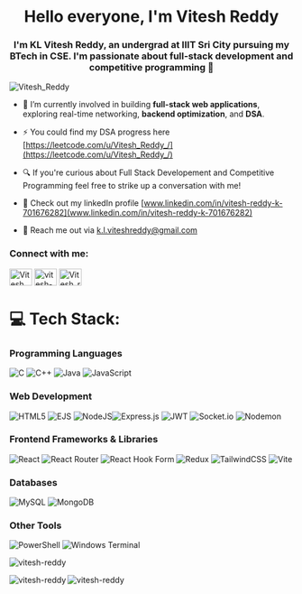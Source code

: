   <h1 align="center">Hello everyone, I'm Vitesh Reddy</b></h1>
  <h3 align="center">I'm KL Vitesh Reddy, an undergrad at IIIT Sri City pursuing my BTech in CSE. I'm passionate about full-stack development and competitive programming 🚀</h3>
  <p align="left"> <img src="https://komarev.com/ghpvc/?username=vitesh-reddy&label=Profile%20views&color=0e75b6&style=flat" alt="Vitesh_Reddy" /> </p>

  - 🌟 I’m currently involved in building **full-stack web applications**, exploring real-time networking, **backend optimization**, and **DSA**.

  - ⚡ You could find my DSA progress here [https://leetcode.com/u/Vitesh_Reddy_/](https://leetcode.com/u/Vitesh_Reddy_/)

  - 🔍 If you're curious about Full Stack Developement and Competitive Programming feel free to strike up a conversation with me!

  - 📝 Check out my linkedIn profile [www.linkedin.com/in/vitesh-reddy-k-701676282](www.linkedin.com/in/vitesh-reddy-k-701676282)

  
- 📩 Reach me out via k.l.viteshreddy@gmail.com

<h3 align="left">Connect with me:</h3>
<p align="left">
<a href="https://x.com/KL_Vitesh_Reddy" target="blank"><img align="center" src="https://raw.githubusercontent.com/rahuldkjain/github-profile-readme-generator/master/src/images/icons/Social/twitter.svg" alt="Vitesh Reddy" height="30" width="40" /></a>
<a href="https://linkedin.com/in/vitesh-reddy-k-701676282" target="blank"><img align="center" src="https://raw.githubusercontent.com/rahuldkjain/github-profile-readme-generator/master/src/images/icons/Social/linked-in-alt.svg" alt="vitesh-reddy" height="30" width="40" /></a>
<a href="https://instagram.com/vitesh_reddy_" target="blank"><img align="center" src="https://raw.githubusercontent.com/rahuldkjain/github-profile-readme-generator/master/src/images/icons/Social/instagram.svg" alt="Vitesh_reddy_" height="30" width="40" /></a>

<br>

  # 💻 Tech Stack:

### **Programming Languages**
![C](https://img.shields.io/badge/c-%2300599C.svg?style=for-the-badge&logo=c&logoColor=white) 
![C++](https://img.shields.io/badge/c++-%2300599C.svg?style=for-the-badge&logo=c%2B%2B&logoColor=white) 
![Java](https://img.shields.io/badge/java-%23ED8B00.svg?style=for-the-badge&logo=openjdk&logoColor=white) 
![JavaScript](https://img.shields.io/badge/javascript-%23323330.svg?style=for-the-badge&logo=javascript&logoColor=%23F7DF1E)  
 
### **Web Development**
![HTML5](https://img.shields.io/badge/html5-%23E34F26.svg?style=for-the-badge&logo=html5&logoColor=white) 
![EJS](https://img.shields.io/badge/ejs-%23B4CA65.svg?style=for-the-badge&logo=ejs&logoColor=black) ![NodeJS](https://img.shields.io/badge/node.js-6DA55F?style=for-the-badge&logo=node.js&logoColor=white)![Express.js](https://img.shields.io/badge/express.js-%23404d59.svg?style=for-the-badge&logo=express&logoColor=%2361DAFB) ![JWT](https://img.shields.io/badge/JWT-black?style=for-the-badge&logo=JSON%20web%20tokens)  ![Socket.io](https://img.shields.io/badge/Socket.io-black?style=for-the-badge&logo=socket.io&badgeColor=010101) ![Nodemon](https://img.shields.io/badge/NODEMON-%23323330.svg?style=for-the-badge&logo=nodemon&logoColor=%BBDEAD) 

### **Frontend Frameworks & Libraries**
![React](https://img.shields.io/badge/react-%2320232a.svg?style=for-the-badge&logo=react&logoColor=%2361DAFB) ![React Router](https://img.shields.io/badge/React_Router-CA4245?style=for-the-badge&logo=react-router&logoColor=white)  ![React Hook Form](https://img.shields.io/badge/React%20Hook%20Form-%23EC5990.svg?style=for-the-badge&logo=reacthookform&logoColor=white) ![Redux](https://img.shields.io/badge/redux-%23593d88.svg?style=for-the-badge&logo=redux&logoColor=white)  ![TailwindCSS](https://img.shields.io/badge/tailwindcss-%2338B2AC.svg?style=for-the-badge&logo=tailwind-css&logoColor=white) ![Vite](https://img.shields.io/badge/vite-%23646CFF.svg?style=for-the-badge&logo=vite&logoColor=white)  

### **Databases**
![MySQL](https://img.shields.io/badge/mysql-4479A1.svg?style=for-the-badge&logo=mysql&logoColor=white) 
![MongoDB](https://img.shields.io/badge/MongoDB-%234ea94b.svg?style=for-the-badge&logo=mongodb&logoColor=white)  

### **Other Tools**
![PowerShell](https://img.shields.io/badge/PowerShell-%235391FE.svg?style=for-the-badge&logo=powershell&logoColor=white) 
![Windows Terminal](https://img.shields.io/badge/Windows%20Terminal-%234D4D4D.svg?style=for-the-badge&logo=windows-terminal&logoColor=white)  


<p><img src="https://github-readme-stats.vercel.app/api/top-langs?username=vitesh-reddy&show_icons=true&locale=en&layout=compact" alt="vitesh-reddy" /></p>

<p><img align="left" src="https://github-readme-stats.vercel.app/api?username=vitesh-reddy&show_icons=true&locale=en" alt="vitesh-reddy" /></p>
<p><img align="center" src="https://github-readme-streak-stats.herokuapp.com/?user=vitesh-reddy&" alt="vitesh-reddy" /></p>

